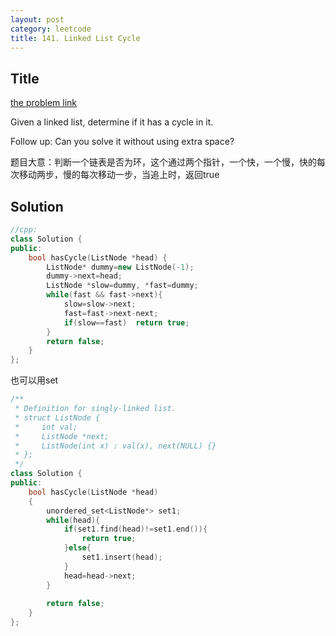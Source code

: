 ```yaml
---
layout: post
category: leetcode
title: 141. Linked List Cycle
---
```

## Title
[the problem link](https://leetcode.com/problems/linked-list-cycle/description/)

Given a linked list, determine if it has a cycle in it.

Follow up:
Can you solve it without using extra space?

题目大意：判断一个链表是否为环，这个通过两个指针，一个快，一个慢，快的每次移动两步，慢的每次移动一步，当追上时，返回true

## Solution
```c++
//cpp:
class Solution {
public:
    bool hasCycle(ListNode *head) {
        ListNode* dummy=new ListNode(-1);
        dummy->next=head;
        ListNode *slow=dummy, *fast=dummy;
        while(fast && fast->next){
            slow=slow->next;
            fast=fast->next-next;
            if(slow==fast)  return true;
        }
        return false;
    }
};
```


也可以用set

```c++
/**
 * Definition for singly-linked list.
 * struct ListNode {
 *     int val;
 *     ListNode *next;
 *     ListNode(int x) : val(x), next(NULL) {}
 * };
 */
class Solution {
public:
    bool hasCycle(ListNode *head) 
    {
        unordered_set<ListNode*> set1;
        while(head){
            if(set1.find(head)!=set1.end()){
                return true;
            }else{
                set1.insert(head);
            }
            head=head->next;
        }
        
        return false;
    }
};
```